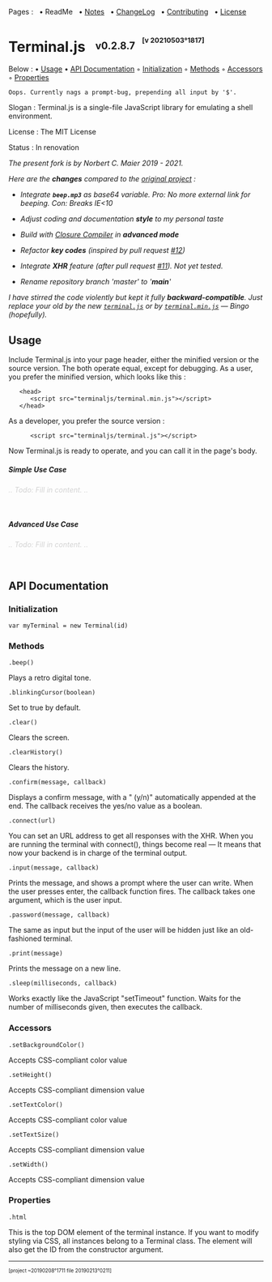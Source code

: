 ﻿Pages : &nbsp;
 • ReadMe &nbsp;
 • [Notes](./docs/notes.md) &nbsp;
 • [ChangeLog](./docs/changelog.md) &nbsp;
 • [Contributing](./docs/contributing.md) &nbsp;
 • [License](./license.md)

# Terminal.js &nbsp; <sup><sub>v0.2.8.7 &nbsp; <sup><sup>[v 20210503°1817]</sup></sup></sub></sup>

Below :
 • [Usage](#usage)
 • [API Documentation](#api_doc)
 ◦ [Initialization](#api_initialization)
 ◦ [Methods](#api_methods)
 ◦ [Accessors](#api_accessors)
 ◦ [Properties](#api_properties)


```
Oops. Currently nags a prompt-bug, prepending all input by '$'.
```

Slogan : Terminal.js is a single-file JavaScript library for emulating a shell environment.

License : The MIT License

Status : In renovation

_The present fork is by Norbert C. Maier 2019 - 2021._

_Here are the **changes** compared to the
 [original project](https://github.com/eosterberg/terminaljs) :_

- _Integrate **`beep.mp3`** as base64 variable.
   Pro: No more external link for beeping.
   Con: Breaks IE<10_

- _Adjust coding and documentation **style** to my personal taste_

- _Build with [Closure Compiler](https://developers.google.com/closure/compiler/) in **advanced mode**_

- _Refactor **key codes** (inspired by pull request [#12](https://github.com/eosterberg/terminaljs/pull/12))_

- _Integrate **XHR** feature (after pull request [#11](https://github.com/eosterberg/terminaljs/pull/11)).
  Not yet tested._

- _Rename repository branch 'master' to '**main**'_

_I have stirred the code violently but kept it fully **backward-compatible**.
Just replace your old by the new [`terminal.js`](./terminal.js)
or by [`terminal.min.js`](./terminal.min.js) — Bingo (hopefully)._

<a name="usage"></a>
## Usage

Include Terminal.js into your page header,
either the minified version or the source version.
The both operate equal, except for debugging.
As a user, you prefer the minified version,
which looks like this&nbsp;:

```
   <head>
      <script src="terminaljs/terminal.min.js"></script>
   </head>
```

As a developer, you prefer the source version :

```
      <script src="terminaljs/terminal.js"></script>
```

Now Terminal.js is ready to operate, and you can call it in the page's body.

<a name="usage_simple"></a>
##### Simple Use Case

*<span style="color:LightGray;">.. Todo: Fill in content. ..</span>*

&nbsp;

<a name="usage_advanced"></a>
##### Advanced Use Case

*<span style="color:LightGray;">.. Todo: Fill in content. ..</span>*

&nbsp;

<a name="api_doc"></a>
## API Documentation

<a name="api_initialization"></a>
### Initialization

    var myTerminal = new Terminal(id)

<a name="api_methods"></a>
### Methods

    .beep()

Plays a retro digital tone.

    .blinkingCursor(boolean)

Set to true by default.

    .clear()

Clears the screen.

    .clearHistory()

Clears the history.

    .confirm(message, callback)

Displays a confirm message, with a " (y/n)" automatically appended at the end. The callback receives the yes/no value as a boolean.

    .connect(url)

You can set an URL address to get all responses with the XHR.
When you are running the terminal with connect(), things become real
— It means that now your backend is in charge of the terminal output.

    .input(message, callback)

Prints the message, and shows a prompt where the user can write. When the user presses enter, the callback function fires. The callback takes one argument, which is the user input.

    .password(message, callback)

The same as input but the input of the user will be hidden just like an old-fashioned terminal.

    .print(message)

Prints the message on a new line.

    .sleep(milliseconds, callback)

Works exactly like the JavaScript "setTimeout" function.
Waits for the number of milliseconds given, then executes the callback.

<a name="api_accessors"></a>
### Accessors

    .setBackgroundColor()

Accepts CSS-compliant color value

    .setHeight()

Accepts CSS-compliant dimension value

    .setTextColor()

Accepts CSS-compliant color value

    .setTextSize()

Accepts CSS-compliant dimension value

    .setWidth()

Accepts CSS-compliant dimension value

<a name="api_properties"></a>
### Properties

    .html

This is the top DOM element of the terminal instance.
If you want to modify styling via CSS, all instances belong to a Terminal class.
The element will also get the ID from the constructor argument.

---

<sup><sub>[project ~20190208°1711 file 20190213°0211]</sub></sup>
